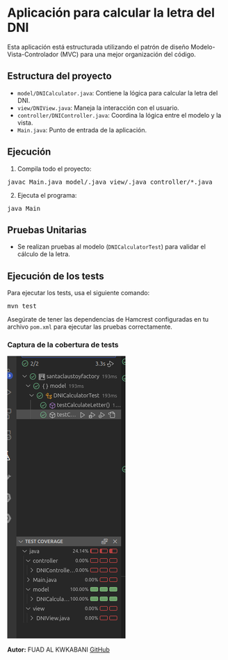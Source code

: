 # Aplicación para calcular la letra del DNI

Esta aplicación está estructurada utilizando el patrón de diseño Modelo-Vista-Controlador (MVC) para una mejor organización del código.

## Estructura del proyecto
- `model/DNICalculator.java`: Contiene la lógica para calcular la letra del DNI.
- `view/DNIView.java`: Maneja la interacción con el usuario.
- `controller/DNIController.java`: Coordina la lógica entre el modelo y la vista.
- `Main.java`: Punto de entrada de la aplicación.

## Ejecución
1. Compila todo el proyecto:
<pre>javac Main.java model/.java view/.java controller/*.java</pre>

2. Ejecuta el programa:
<pre>java Main </pre>


## Pruebas Unitarias
- Se realizan pruebas al modelo (`DNICalculatorTest`) para validar el cálculo de la letra.

<h2>Ejecución de los tests</h2>
    <p>Para ejecutar los tests, usa el siguiente comando:</p>
    <pre>mvn test</pre>
    <p>Asegúrate de tener las dependencias de Hamcrest configuradas en tu archivo <code>pom.xml</code> para ejecutar las pruebas correctamente.</p>

   <h3>Captura de la cobertura de tests</h3>
    <img src="/foto/Captura desde 2024-11-26 15-18-16.png"  alt="Cobertura de Tests" />

<p><strong>Autor:</strong> FUAD AL KWKABANI  <a href="https://github.com/Fuad-Alkwkabani">GitHub</a>






